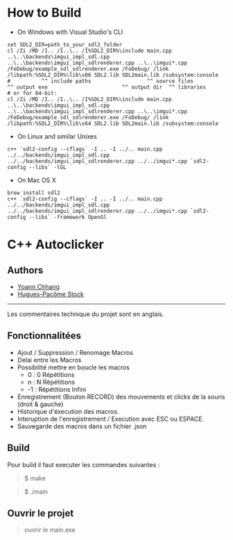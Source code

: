 # How to Build

-   On Windows with Visual Studio's CLI

```
set SDL2_DIR=path_to_your_sdl2_folder
cl /Zi /MD /I.. /I..\.. /I%SDL2_DIR%\include main.cpp ..\..\backends\imgui_impl_sdl.cpp ..\..\backends\imgui_impl_sdlrenderer.cpp ..\..\imgui*.cpp /FeDebug/example_sdl_sdlrenderer.exe /FoDebug/ /link /libpath:%SDL2_DIR%\lib\x86 SDL2.lib SDL2main.lib /subsystem:console
#          ^^ include paths                  ^^ source files                                                                                        ^^ output exe                        ^^ output dir  ^^ libraries
# or for 64-bit:
cl /Zi /MD /I.. /I..\.. /I%SDL2_DIR%\include main.cpp ..\..\backends\imgui_impl_sdl.cpp ..\..\backends\imgui_impl_sdlrenderer.cpp ..\..\imgui*.cpp /FeDebug/example_sdl_sdlrenderer.exe /FoDebug/ /link /libpath:%SDL2_DIR%\lib\x64 SDL2.lib SDL2main.lib /subsystem:console
```

-   On Linux and similar Unixes

```
c++ `sdl2-config --cflags` -I .. -I ../.. main.cpp ../../backends/imgui_impl_sdl.cpp ../../backends/imgui_impl_sdlrenderer.cpp ../../imgui*.cpp `sdl2-config --libs` -lGL
```

-   On Mac OS X

```
brew install sdl2
c++ `sdl2-config --cflags` -I .. -I ../.. main.cpp ../../backends/imgui_impl_sdl.cpp ../../backends/imgui_impl_sdlrenderer.cpp ../../imgui*.cpp `sdl2-config --libs` -framework OpenGl
```

# C++ Autoclicker

## Authors

-   [Yoann Chhang](https://github.com/YoannChhang)
-   [Hugues-Pacôme Stock](https://github.com/Hugues862)

---

Les commentaires technique du projet sont en anglais.

## Fonctionnalitées

-   Ajout / Suppression / Renomage Macros
-   Delai entre les Macros
-   Possibilité mettre en boucle les macros
    -   0 : 0 Répétitions
    -   n : N Répétitions
    -   -1 : Répétitions Infini
-   Enregistrement (Bouton RECORD) des mouvements et clicks de la souris (droit & gauche)
-   Historique d'éxecution des macros.
-   Interuption de l'enregistrement / Execution avec ESC ou ESPACE.
-   Sauvegarde des macros dans un fichier .json

## Build

Pour build il faut executer les commandes suivantes :

> $ make

> $ ./main

## Ouvrir le projet

> ouvrir le main.exe
